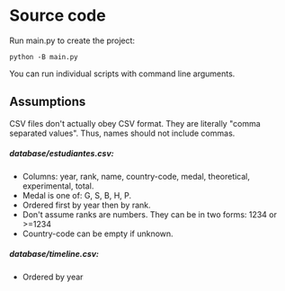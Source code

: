 # Source code
Run main.py to create the project:
```
python -B main.py
```

You can run individual scripts with command line arguments.

## Assumptions

CSV files don't actually obey CSV format. They are literally "comma separated values". Thus, names should not include commas.

##### database/estudiantes.csv:
* Columns: year, rank, name, country-code, medal, theoretical, experimental, total.
* Medal is one of: G, S, B, H, P.
* Ordered first by year then by rank.
* Don't assume ranks are numbers. They can be in two forms: 1234 or >=1234
* Country-code can be empty if unknown.

##### database/timeline.csv:
* Ordered by year

